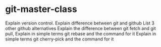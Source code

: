 # git-master-class
Explain version control.
Explain difference between git and github
List 3 other github alternatives
Explain the difference between git fetch and git pull,
Explain in simple terms git rebase and the command for it
Explain in simple terms git cherry-pick and the command for it
